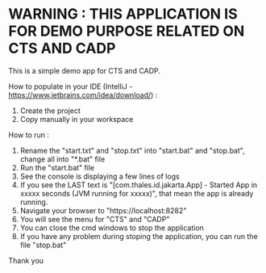 # WARNING : THIS APPLICATION IS FOR DEMO PURPOSE RELATED ON CTS AND CADP

This is a simple demo app for CTS and CADP.

How to populate in your IDE (IntelliJ - https://www.jetbrains.com/idea/download/) :

1. Create the project 
2. Copy manually in your workspace

How to run : 

1. Rename the "start.txt" and "stop.txt" into "start.bat" and "stop.bat", change all into "*.bat" file
2. Run the "start.bat" file
3. See the console is displaying a few lines of logs
4. If you see the LAST text is "[com.thales.id.jakarta.App] - Started App in xxxxx seconds (JVM running for xxxxx)", that mean the app is already running.
5. Navigate your browser to "https://localhost:8282"
6. You will see the menu for "CTS" and "CADP"
7. You can close the cmd windows to stop the application
8. If you have any problem during stoping the application, you can run the file "stop.bat"

Thank you

